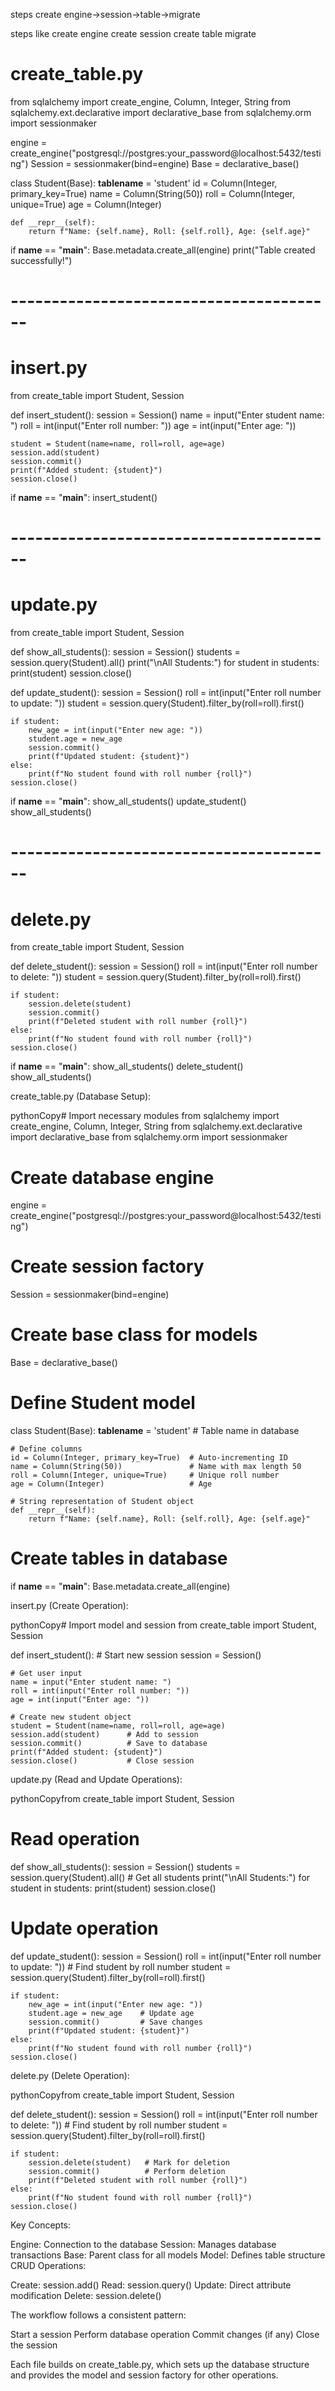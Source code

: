 steps
create engine->session->table->migrate

steps like 
create engine 
create session
create table 
migrate




# create_table.py
from sqlalchemy import create_engine, Column, Integer, String
from sqlalchemy.ext.declarative import declarative_base
from sqlalchemy.orm import sessionmaker

engine = create_engine("postgresql://postgres:your_password@localhost:5432/testing")
Session = sessionmaker(bind=engine)
Base = declarative_base()

class Student(Base):
    __tablename__ = 'student'
    id = Column(Integer, primary_key=True)
    name = Column(String(50))
    roll = Column(Integer, unique=True)
    age = Column(Integer)
    
    def __repr__(self):
        return f"Name: {self.name}, Roll: {self.roll}, Age: {self.age}"

if __name__ == "__main__":
    Base.metadata.create_all(engine)
    print("Table created successfully!")

# ----------------------------------------

# insert.py
from create_table import Student, Session

def insert_student():
    session = Session()
    name = input("Enter student name: ")
    roll = int(input("Enter roll number: "))
    age = int(input("Enter age: "))
    
    student = Student(name=name, roll=roll, age=age)
    session.add(student)
    session.commit()
    print(f"Added student: {student}")
    session.close()

if __name__ == "__main__":
    insert_student()

# ----------------------------------------

# update.py
from create_table import Student, Session

def show_all_students():
    session = Session()
    students = session.query(Student).all()
    print("\nAll Students:")
    for student in students:
        print(student)
    session.close()

def update_student():
    session = Session()
    roll = int(input("Enter roll number to update: "))
    student = session.query(Student).filter_by(roll=roll).first()
    
    if student:
        new_age = int(input("Enter new age: "))
        student.age = new_age
        session.commit()
        print(f"Updated student: {student}")
    else:
        print(f"No student found with roll number {roll}")
    session.close()

if __name__ == "__main__":
    show_all_students()
    update_student()
    show_all_students()

# ----------------------------------------

# delete.py
from create_table import Student, Session

def delete_student():
    session = Session()
    roll = int(input("Enter roll number to delete: "))
    student = session.query(Student).filter_by(roll=roll).first()
    
    if student:
        session.delete(student)
        session.commit()
        print(f"Deleted student with roll number {roll}")
    else:
        print(f"No student found with roll number {roll}")
    session.close()

if __name__ == "__main__":
    show_all_students()
    delete_student()
    show_all_students()













































create_table.py (Database Setup):

pythonCopy# Import necessary modules
from sqlalchemy import create_engine, Column, Integer, String
from sqlalchemy.ext.declarative import declarative_base
from sqlalchemy.orm import sessionmaker

# Create database engine
engine = create_engine("postgresql://postgres:your_password@localhost:5432/testing")
# Create session factory
Session = sessionmaker(bind=engine)
# Create base class for models
Base = declarative_base()

# Define Student model
class Student(Base):
    __tablename__ = 'student'  # Table name in database
    
    # Define columns
    id = Column(Integer, primary_key=True)  # Auto-incrementing ID
    name = Column(String(50))               # Name with max length 50
    roll = Column(Integer, unique=True)     # Unique roll number
    age = Column(Integer)                   # Age
    
    # String representation of Student object
    def __repr__(self):
        return f"Name: {self.name}, Roll: {self.roll}, Age: {self.age}"

# Create tables in database
if __name__ == "__main__":
    Base.metadata.create_all(engine)

insert.py (Create Operation):

pythonCopy# Import model and session
from create_table import Student, Session

def insert_student():
    # Start new session
    session = Session()
    
    # Get user input
    name = input("Enter student name: ")
    roll = int(input("Enter roll number: "))
    age = int(input("Enter age: "))
    
    # Create new student object
    student = Student(name=name, roll=roll, age=age)
    session.add(student)      # Add to session
    session.commit()          # Save to database
    print(f"Added student: {student}")
    session.close()           # Close session

update.py (Read and Update Operations):

pythonCopyfrom create_table import Student, Session

# Read operation
def show_all_students():
    session = Session()
    students = session.query(Student).all()  # Get all students
    print("\nAll Students:")
    for student in students:
        print(student)
    session.close()

# Update operation
def update_student():
    session = Session()
    roll = int(input("Enter roll number to update: "))
    # Find student by roll number
    student = session.query(Student).filter_by(roll=roll).first()
    
    if student:
        new_age = int(input("Enter new age: "))
        student.age = new_age    # Update age
        session.commit()         # Save changes
        print(f"Updated student: {student}")
    else:
        print(f"No student found with roll number {roll}")
    session.close()

delete.py (Delete Operation):

pythonCopyfrom create_table import Student, Session

def delete_student():
    session = Session()
    roll = int(input("Enter roll number to delete: "))
    # Find student by roll number
    student = session.query(Student).filter_by(roll=roll).first()
    
    if student:
        session.delete(student)   # Mark for deletion
        session.commit()          # Perform deletion
        print(f"Deleted student with roll number {roll}")
    else:
        print(f"No student found with roll number {roll}")
    session.close()
Key Concepts:

Engine: Connection to the database
Session: Manages database transactions
Base: Parent class for all models
Model: Defines table structure
CRUD Operations:

Create: session.add()
Read: session.query()
Update: Direct attribute modification
Delete: session.delete()



The workflow follows a consistent pattern:

Start a session
Perform database operation
Commit changes (if any)
Close the session

Each file builds on create_table.py, which sets up the database structure and provides the model and session factory for other operations.